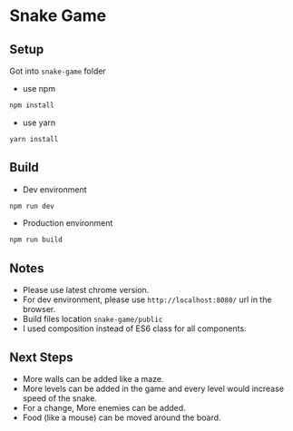 # Snake Game

## Setup

Got into `snake-game` folder

- use npm

```sh
npm install
```

- use yarn

```sh
yarn install
```

## Build

- Dev environment

```sh
npm run dev
```

- Production environment

```sh
npm run build
```
## Notes
- Please use latest chrome version.
- For dev environment, please use `http://localhost:8080/` url in the browser.
- Build files location `snake-game/public`
- I used composition instead of ES6 class for all components.


## Next Steps
- More walls can be added like a maze.
- More levels can be added in the game and every level would increase speed of the snake.
- For a change, More enemies can be added.
- Food (like a mouse) can be moved around the board.
